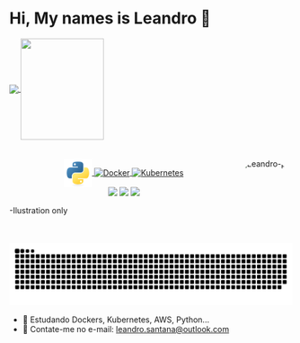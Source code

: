 
<h1> Hi, My names is Leandro  👋 </h1>

<div>
  <a href="https://github.com/ldrssantana">
  <img height="180em"   align="center" src="https://github-readme-stats.vercel.app/api?username=ldrssantana&show_icons=true&theme=react&include_all_commits=true&count_private=true"/>
 <!-- <img height="180em"  align="center" src="https://github-readme-stats.vercel.app/api/top-langs/?username=LDRSSANTANA&layout=compact&langs_count=7&theme=react" /> -->

  <img align="center" width="148" height="180" src="https://media1.tenor.com/images/68e8337fb4eb7e40645d832c64762a8b/tenor.gif?itemid=19443613">
</div>
 <br>
<div  align="center"> 
  <div style="display: inline_block"><br>
  <img align="center" alt="Python" height="50" width="50" src="https://raw.githubusercontent.com/devicons/devicon/master/icons/python/python-original.svg">
  <img align="center" alt="Docker" height="50" width="50" src="https://cdn.jsdelivr.net/gh/devicons/devicon/icons/docker/docker-original-wordmark.svg">
  <img align="center" alt="Kubernetes" height="50" width="50" src="https://cdn.jsdelivr.net/gh/devicons/devicon/icons/kubernetes/kubernetes-plain.svg">
  <img align="right" alt="Leandro-pic" height="150" style="border-radius:50px;" src="https://cdn.discordapp.com/attachments/870857940360380458/1092167515649609829/leandrodesenho.jpg">
</div>
 <a href="https://www.instagram.com/ldrssantana/" target="_blank"><img src="https://img.shields.io/badge/-Instagram-%23E4405F?style=for-the-badge&logo=instagram&logoColor=white" target="_blank"></a>
  <a href="https://www.linkedin.com/in/leandro-santana-46045711b/" target="_blank"><img src="https://img.shields.io/badge/-LinkedIn-%230077B5?style=for-the-badge&logo=linkedin&logoColor=white" target="_blank"></a>
    <a href = "mailto:leandro.santana@outlook.com"><img src="https://img.shields.io/badge/Microsoft_Outlook-0078D4?style=for-the-badge&logo=microsoft-outlook&logoColor=white"target="_blank"></a> </div>
  

-Ilustration only
 <picture>
  <source
    media="(prefers-color-scheme: dark)"
    srcset="
      https://raw.githubusercontent.com/platane/snk/output/github-contribution-grid-snake-dark.svg"/>
  <source
    media="(prefers-color-scheme: light)"
    srcset="
      https://raw.githubusercontent.com/platane/snk/output/github-contribution-grid-snake.svg
    "
  />
  <img
    alt="github contribution grid snake animation"
    src="https://raw.githubusercontent.com/platane/snk/output/github-contribution-grid-snake.svg"
  />
</picture>
   
 
- 🌱 Estudando Dockers, Kubernetes, AWS, Python...
- 💬 Contate-me no e-mail: leandro.santana@outlook.com

